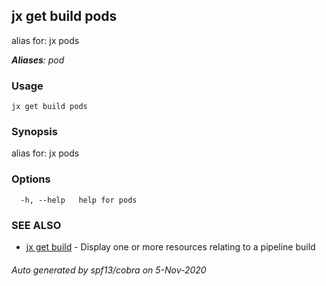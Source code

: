 ## jx get build pods

alias for: jx pods

***Aliases**: pod*

### Usage

```
jx get build pods
```

### Synopsis

alias for: jx pods

### Options

```
  -h, --help   help for pods
```

### SEE ALSO

* [jx get build](jx_get_build.md)	 - Display one or more resources relating to a pipeline build

###### Auto generated by spf13/cobra on 5-Nov-2020
